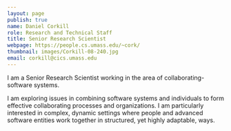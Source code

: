 ```yaml
---
layout: page
publish: true
name: Daniel Corkill
role: Research and Technical Staff
title: Senior Research Scientist
webpage: https://people.cs.umass.edu/~cork/
thumbnail: images/Corkill-08-240.jpg
email: corkill@cics.umass.edu
---
```


I am a Senior Research Scientist working in the area of collaborating-software systems.

I am exploring issues in combining software systems and individuals to form effective collaborating processes and organizations. I am particularly interested in complex, dynamic settings where people and advanced software entities work together in structured, yet highly adaptable, ways.
